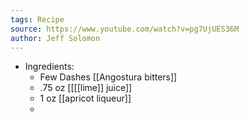 ```yaml
---
tags: Recipe
source: https://www.youtube.com/watch?v=pg7UjUES36M
author: Jeff Solomon
---
```


- Ingredients:
	- Few Dashes [[Angostura bitters]]
	- .75 oz [[[[lime]] juice]]
	- 1 oz [[apricot liqueur]]
	-